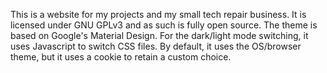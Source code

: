 This is a website for my projects and my small tech repair business. It is licensed under GNU GPLv3 and as such is fully open source. The theme is based on Google's Material Design. For the dark/light mode switching, it uses Javascript to switch CSS files. By default, it uses the OS/browser theme, but it uses a cookie to retain a custom choice.